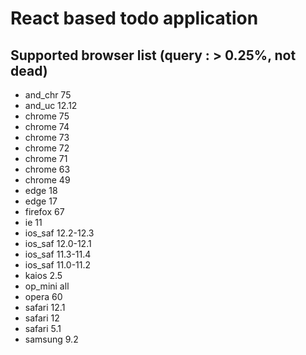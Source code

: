 # React based todo application

## Supported browser list (query : > 0.25%, not dead)

- and_chr 75
- and_uc 12.12
- chrome 75
- chrome 74
- chrome 73
- chrome 72
- chrome 71
- chrome 63
- chrome 49
- edge 18
- edge 17
- firefox 67
- ie 11
- ios_saf 12.2-12.3
- ios_saf 12.0-12.1
- ios_saf 11.3-11.4
- ios_saf 11.0-11.2
- kaios 2.5
- op_mini all
- opera 60
- safari 12.1
- safari 12
- safari 5.1
- samsung 9.2
